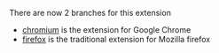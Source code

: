 There are now 2 branches for this extension

* [chromium][branch-chromium] is the extension for Google Chrome
* [firefox][branch-firefox] is the traditional extension for Mozilla firefox

[branch-chromium]: https://github.com/regisd/blogmark/tree/chromium
[branch-firefox]: https://github.com/regisd/blogmark/tree/firefox
